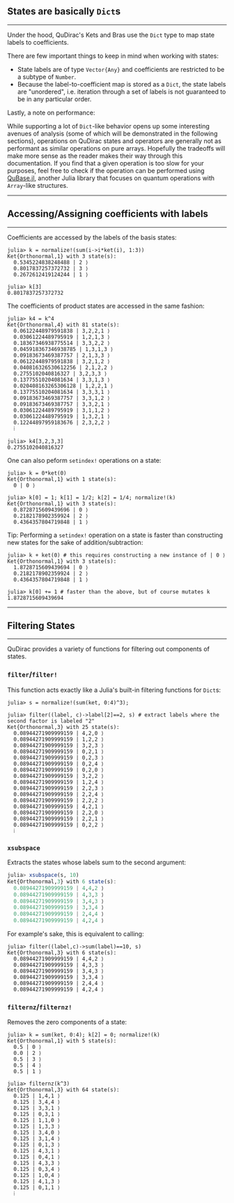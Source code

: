 ## States are basically `Dict`s
---

Under the hood, QuDirac's Kets and Bras use the `Dict` type to map state labels to coefficients. 

There are few important things to keep in mind when working with states:

- State labels are of type `Vector{Any}` and coefficients are restricted to be a subtype of `Number`.
- Because the label-to-coefficient map is stored as a `Dict`, the state labels are "unordered", i.e. iteration through a set of labels is not guaranteed to be in any particular order.

Lastly, a note on performance:

While supporting a lot of `Dict`-like behavior opens up some interesting avenues of analysis (some of which will be demonstrated in the following sections), operations on QuDirac states and operators are generally not as performant as similar operations on pure arrays. Hopefully the tradeoffs will make more sense as the reader makes their way through this documentation. If you find that a given operation is too slow for your purposes, feel free to check if the operation can be performed using [QuBase.jl](https://github.com/JuliaQuantum/QuBase.jl), another Julia library that focuses on quantum operations with `Array`-like structures.

---
## Accessing/Assigning coefficients with labels
---

Coefficients are accessed by the labels of the basis states:

```
julia> k = normalize!(sum(i->i*ket(i), 1:3))
Ket{Orthonormal,1} with 3 state(s):
  0.5345224838248488 | 2 ⟩
  0.8017837257372732 | 3 ⟩
  0.2672612419124244 | 1 ⟩

julia> k[3]
0.8017837257372732

```

The coefficients of product states are accessed in the same fashion:

```
julia> k4 = k^4
Ket{Orthonormal,4} with 81 state(s):
  0.06122448979591838 | 3,2,2,1 ⟩
  0.03061224489795919 | 1,2,1,3 ⟩
  0.18367346938775514 | 3,3,2,2 ⟩
  0.045918367346938785 | 1,3,1,3 ⟩
  0.09183673469387757 | 2,1,3,3 ⟩
  0.06122448979591838 | 3,2,1,2 ⟩
  0.040816326530612256 | 2,1,2,2 ⟩
  0.2755102040816327 | 3,2,3,3 ⟩
  0.13775510204081634 | 3,3,1,3 ⟩
  0.020408163265306128 | 1,2,2,1 ⟩
  0.13775510204081634 | 3,3,3,1 ⟩
  0.09183673469387757 | 3,3,1,2 ⟩
  0.09183673469387757 | 3,3,2,1 ⟩
  0.03061224489795919 | 3,1,1,2 ⟩
  0.03061224489795919 | 1,3,2,1 ⟩
  0.12244897959183676 | 2,3,2,2 ⟩
  ⁞

julia> k4[3,2,3,3]
0.2755102040816327

```

One can also peform `setindex!` operations on a state: 

```
julia> k = 0*ket(0)
Ket{Orthonormal,1} with 1 state(s):
  0 | 0 ⟩

julia> k[0] = 1; k[1] = 1/2; k[2] = 1/4; normalize!(k)
Ket{Orthonormal,1} with 3 state(s):
  0.8728715609439696 | 0 ⟩
  0.2182178902359924 | 2 ⟩
  0.4364357804719848 | 1 ⟩
```

Tip: Performing a `setindex!` operation on a state is faster than constructing new states for the sake of addition/subtraction:

```
julia> k + ket(0) # this requires constructing a new instance of | 0 ⟩
Ket{Orthonormal,1} with 3 state(s):
  1.8728715609439694 | 0 ⟩
  0.2182178902359924 | 2 ⟩
  0.4364357804719848 | 1 ⟩

julia> k[0] += 1 # faster than the above, but of course mutates k
1.8728715609439694
```

---
## Filtering States
---

QuDirac provides a variety of functions for filtering out components of states.

### `filter`/`filter!`

This function acts exactly like a Julia's built-in filtering functions for `Dict`s:

```
julia> s = normalize!(sum(ket, 0:4)^3);

julia> filter((label, c)->label[2]==2, s) # extract labels where the second factor is labeled "2" 
Ket{Orthonormal,3} with 25 state(s):
  0.08944271909999159 | 4,2,0 ⟩
  0.08944271909999159 | 1,2,2 ⟩
  0.08944271909999159 | 3,2,3 ⟩
  0.08944271909999159 | 0,2,1 ⟩
  0.08944271909999159 | 0,2,3 ⟩
  0.08944271909999159 | 0,2,4 ⟩
  0.08944271909999159 | 0,2,0 ⟩
  0.08944271909999159 | 3,2,2 ⟩
  0.08944271909999159 | 1,2,4 ⟩
  0.08944271909999159 | 2,2,3 ⟩
  0.08944271909999159 | 2,2,4 ⟩
  0.08944271909999159 | 2,2,2 ⟩
  0.08944271909999159 | 4,2,1 ⟩
  0.08944271909999159 | 2,2,0 ⟩
  0.08944271909999159 | 2,2,1 ⟩
  0.08944271909999159 | 0,2,2 ⟩
  ⁞
```

### `xsubspace` 

Extracts the states whose labels sum to the second argument:

```julia
julia> xsubspace(s, 10)
Ket{Orthonormal,3} with 6 state(s):
  0.08944271909999159 | 4,4,2 ⟩
  0.08944271909999159 | 4,3,3 ⟩
  0.08944271909999159 | 3,4,3 ⟩
  0.08944271909999159 | 3,3,4 ⟩
  0.08944271909999159 | 2,4,4 ⟩
  0.08944271909999159 | 4,2,4 ⟩
```

For example's sake, this is equivalent to calling:

```
julia> filter((label,c)->sum(label)==10, s)
Ket{Orthonormal,3} with 6 state(s):
  0.08944271909999159 | 4,4,2 ⟩
  0.08944271909999159 | 4,3,3 ⟩
  0.08944271909999159 | 3,4,3 ⟩
  0.08944271909999159 | 3,3,4 ⟩
  0.08944271909999159 | 2,4,4 ⟩
  0.08944271909999159 | 4,2,4 ⟩
```

### `filternz`/`filternz!`

Removes the zero components of a state:

```
julia> k = sum(ket, 0:4); k[2] = 0; normalize!(k)
Ket{Orthonormal,1} with 5 state(s):
  0.5 | 0 ⟩
  0.0 | 2 ⟩
  0.5 | 3 ⟩
  0.5 | 4 ⟩
  0.5 | 1 ⟩

julia> filternz(k^3)
Ket{Orthonormal,3} with 64 state(s):
  0.125 | 1,4,1 ⟩
  0.125 | 3,4,4 ⟩
  0.125 | 3,3,1 ⟩
  0.125 | 0,3,1 ⟩
  0.125 | 1,1,0 ⟩
  0.125 | 1,3,3 ⟩
  0.125 | 3,4,0 ⟩
  0.125 | 3,1,4 ⟩
  0.125 | 0,1,3 ⟩
  0.125 | 4,3,1 ⟩
  0.125 | 0,4,1 ⟩
  0.125 | 4,3,3 ⟩
  0.125 | 0,3,4 ⟩
  0.125 | 1,0,4 ⟩
  0.125 | 4,1,3 ⟩
  0.125 | 0,1,1 ⟩
  ⁞
```


